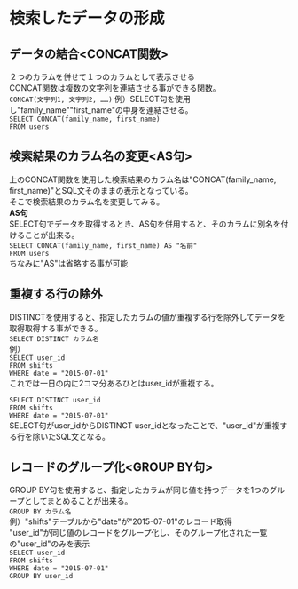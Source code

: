 # 検索したデータの形成
## データの結合<CONCAT関数>
２つのカラムを併せて１つのカラムとして表示させる  
CONCAT関数は複数の文字列を連結させる事ができる関数。  
`CONCAT(文字列1, 文字列2, ……)`
例）SELECT句を使用し"family_name""first_name"の中身を連結させる。  
`SELECT CONCAT(family_name, first_name)`  
`FROM users`  
## 検索結果のカラム名の変更<AS句>
上のCONCAT関数を使用した検索結果のカラム名は"CONCAT(family_name, first_name)"とSQL文そのままの表示となっている。  
そこで検索結果のカラム名を変更してみる。  
**AS句**  
SELECT句でデータを取得するとき、AS句を併用すると、そのカラムに別名を付けることが出来る。  
`SELECT CONCAT(family_name, first_name) AS "名前"`  
`FROM users`  
ちなみに"AS"は省略する事が可能
## 重複する行の除外<DISTINCT>
DISTINCTを使用すると、指定したカラムの値が重複する行を除外してデータを取得取得する事ができる。  
`SELECT DISTINCT カラム名`  
例）  
`SELECT user_id`  
`FROM shifts`  
`WHERE date = "2015-07-01"`  
これでは一日の内に2コマ分あるひとはuser_idが重複する。  
  
`SELECT DISTINCT user_id`  
`FROM shifts`  
`WHERE date = "2015-07-01"`  
SELECT句がuser_idからDISTINCT user_idとなったことで、"user_id"が重複する行を除いたSQL文となる。  
  
## レコードのグループ化<GROUP BY句>
GROUP BY句を使用すると、指定したカラムが同じ値を持つデータを1つのグループとしてまとめることが出来る。  
`GROUP BY カラム名`  
例）"shifts"テーブルから"date"が"2015-07-01"のレコード取得  
  "user_id"が同じ値のレコードをグループ化し、そのグループ化された一覧の"user_id"のみを表示  
  `SELECT user_id`  
  `FROM shifts`  
  `WHERE date = "2015-07-01"`  
  `GROUP BY user_id`  
  
